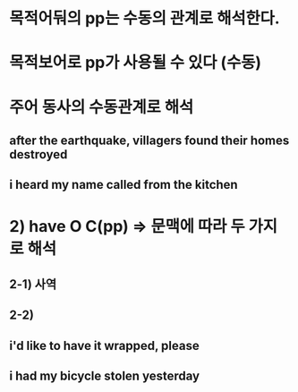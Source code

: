 # 목적어둬의 pp는 수동의 관계로 해석한다.
# 목적보어로 pp가 사용될 수 있다 (수동)
# 주어 동사의 수동관계로 해석

## after the earthquake, villagers found their homes destroyed

## i heard my name called from the kitchen

# 2) have O C(pp) => 문맥에 따라 두 가지로 해석
## 2-1) 사역
## 2-2)

## i'd like to have it wrapped, please

## i had my bicycle stolen yesterday
